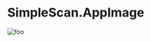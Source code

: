 # SimpleScan.AppImage

![foo](https://github.com/nx-appbuild-hub/SimpleScan.AppImage//actions/workflows/makefile.yml/badge.svg)
